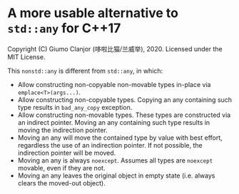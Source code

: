 # A more usable alternative to `std::any` for C++17

Copyright (C) Giumo Clanjor (哆啦比猫/兰威举), 2020.
Licensed under the MIT License.

This `nonstd::any` is different from `std::any`, in which:

- Allow constructing non-copyable non-movable types in-place via `emplace<T>(args...)`.
- Allow constructing non-copyable types. Copying an any containing such type results in `bad_any_copy` exception.
- Allow constructing non-movable types. These types are constructed via an indirect pointer. Moving an any containing such type results in moving the indirection pointer.
- Moving an any will move the contained type by value with best effort, regardless the use of an indirection pointer. If not possible, the indirection pointer will be moved.
- Moving an any is always `noexcept`. Assumes all types are `noexcept` movable, even if they are not.
- Moving an any leaves the original object in empty state (i.e. always clears the moved-out object).

